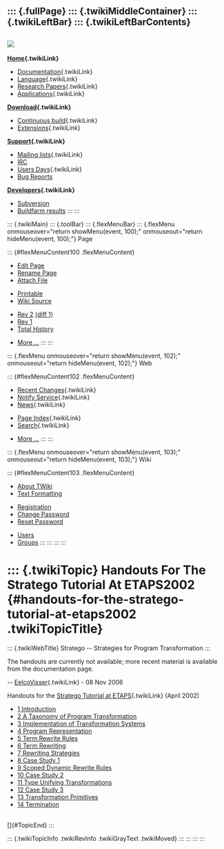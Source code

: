 ::: {.fullPage}
::: {.twikiMiddleContainer}
::: {.twikiLeftBar}
::: {.twikiLeftBarContents}
  ----------------------------------------------------------------------------------
  [![](../pub/Stratego/StrategoLogo/StrategoLogoTextlessWhite-100px.png)](WebHome)
  ----------------------------------------------------------------------------------

**[Home](WebHome){.twikiLink}**

-   [Documentation](StrategoDocumentation){.twikiLink}
-   [Language](StrategoLanguage){.twikiLink}
-   [Research Papers](StrategoPublications){.twikiLink}
-   [Applications](StrategoApplication){.twikiLink}

**[Download](StrategoDownload){.twikiLink}**

-   [Continuous build](ContinuousBuild){.twikiLink}
-   [Extensions](AdditionalPackageDownload){.twikiLink}

**[Support](StrategoSupport){.twikiLink}**

-   [Mailing lists](MailingList){.twikiLink}
-   [IRC](irc://irc.freenode.net/#stratego)
-   [Users Days](StrategoUsersDay){.twikiLink}
-   [Bug Reports](http://yellowgrass.org/project/StrategoXT)

**[Developers](StrategoDev){.twikiLink}**

-   [Subversion](https://svn.strategoxt.org/repos/StrategoXT/strategoxt/trunk)
-   [Buildfarm
    results](http://hydra.nixos.org/jobset/strategoxt/strategoxt-release/all)
:::
:::

::: {.twikiMain}
::: {.toolBar}
::: {.flexMenuBar}
::: {.flexMenu onmouseover="return showMenu(event, 100);" onmouseout="return hideMenu(event, 100);"}
Page

::: {#flexMenuContent100 .flexMenuContent}
-   [Edit
    Page](http://www.program-transformation.org/edit/Stratego/HandoutsForTheStrategoTutorialAtETAPS2002?t=1536825459)
-   [Rename
    Page](http://www.program-transformation.org/rename/Stratego/HandoutsForTheStrategoTutorialAtETAPS2002)
-   [Attach
    File](http://www.program-transformation.org/attach/Stratego/HandoutsForTheStrategoTutorialAtETAPS2002)

<!-- -->

-   [Printable](http://www.program-transformation.org/view/Stratego/HandoutsForTheStrategoTutorialAtETAPS2002?skin=print.pattern)
-   [Wiki
    Source](http://www.program-transformation.org/view/Stratego/HandoutsForTheStrategoTutorialAtETAPS2002?skin=text&raw=on&contenttype=text/plain)

<!-- -->

-   [Rev
    2](http://www.program-transformation.org/view/Stratego/HandoutsForTheStrategoTutorialAtETAPS2002?rev=1.2)
    [(diff 1)](http://www.program-transformation.org/rdiff/Stratego/HandoutsForTheStrategoTutorialAtETAPS2002?rev1=1.2&rev2=1.1)
-   [Rev
    1](http://www.program-transformation.org/view/Stratego/HandoutsForTheStrategoTutorialAtETAPS2002?rev=1.1)
-   [Total
    History](http://www.program-transformation.org/rdiff/Stratego/HandoutsForTheStrategoTutorialAtETAPS2002)

<!-- -->

-   [More
    \...](http://www.program-transformation.org/oops/Stratego/HandoutsForTheStrategoTutorialAtETAPS2002?template=oopsmore&param1=1.2&param2=1.2)
:::
:::

::: {.flexMenu onmouseover="return showMenu(event, 102);" onmouseout="return hideMenu(event, 102);"}
Web

::: {#flexMenuContent102 .flexMenuContent}
-   [Recent Changes](WebChanges){.twikiLink}
-   [Notify Service](WebNotify){.twikiLink}
-   [News](WebNews){.twikiLink}

<!-- -->

-   [Page Index](WebIndex){.twikiLink}
-   [Search](WebSearch){.twikiLink}

<!-- -->

-   [More
    \...](http://www.program-transformation.org/oops/Stratego/HandoutsForTheStrategoTutorialAtETAPS2002?template=oopsmore&param1=1.2&param2=1.2)
:::
:::

::: {.flexMenu onmouseover="return showMenu(event, 103);" onmouseout="return hideMenu(event, 103);"}
Wiki

::: {#flexMenuContent103 .flexMenuContent}
-   [About
    TWiki](http://www.program-transformation.org/view/TWiki/WebHome)
-   [Text
    Formatting](http://www.program-transformation.org/view/TWiki/TextFormattingRules)

<!-- -->

-   [Registration](http://www.program-transformation.org/view/TWiki/TWikiRegistration)
-   [Change
    Password](http://www.program-transformation.org/view/TWiki/ChangePassword)
-   [Reset
    Password](http://www.program-transformation.org/view/TWiki/ResetPassword)

<!-- -->

-   [Users](http://www.program-transformation.org/view/Main/TWikiUsers)
-   [Groups](http://www.program-transformation.org/view/Main/TWikiGroups)
:::
:::
:::
:::

::: {.twikiTopic}
Handouts For The Stratego Tutorial At ETAPS2002 {#handouts-for-the-stratego-tutorial-at-etaps2002 .twikiTopicTitle}
===============================================

::: {.twikiWebTitle}
Stratego \-- Strategies for Program Transformation
:::

The handouts are currently not available; more recent material is
available from the documentation page.

\-- [EelcoVisser](../Main/EelcoVisser){.twikiLink} - 08 Nov 2006

Handouts for the [Stratego Tutorial at
ETAPS](StrategoTutorialAtETAPS){.twikiLink} (April 2002)

-   [1
    Introduction](http://www.stratego-language.org/ftp/handouts/01Slides4.ps)
-   [2 A Taxonomy of Program
    Transformation](http://www.stratego-language.org/ftp/handouts/02Slides4.ps)
-   [3 Implementation of Transformation
    Systems](http://www.stratego-language.org/ftp/handouts/03Slides4.ps)
-   [4 Program
    Representation](http://www.stratego-language.org/ftp/handouts/04Slides4.ps)
-   [5 Term Rewrite
    Rules](http://www.stratego-language.org/ftp/handouts/05Slides4.ps)
-   [6 Term
    Rewriting](http://www.stratego-language.org/ftp/handouts/06Slides4.ps)
-   [7 Rewriting
    Strategies](http://www.stratego-language.org/ftp/handouts/07Slides4.ps)
-   [8 Case Study
    1](http://www.stratego-language.org/ftp/handouts/08Slides4.ps)
-   [9 Scoped Dynamic Rewrite
    Rules](http://www.stratego-language.org/ftp/handouts/09Slides4.ps)
-   [10 Case Study
    2](http://www.stratego-language.org/ftp/handouts/10Slides4.ps)
-   [11 Type Unifying
    Transformations](http://www.stratego-language.org/ftp/handouts/11Slides4.ps)
-   [12 Case Study
    3](http://www.stratego-language.org/ftp/handouts/12Slides4.ps)
-   [13 Transformation
    Primitives](http://www.stratego-language.org/ftp/handouts/13Slides4.ps)
-   [14
    Termination](http://www.stratego-language.org/ftp/handouts/14Slides4.ps)

\
[]{#TopicEnd}
:::

::: {.twikiTopicInfo .twikiRevInfo .twikiGrayText .twikiMoved}
:::
:::
:::
:::

